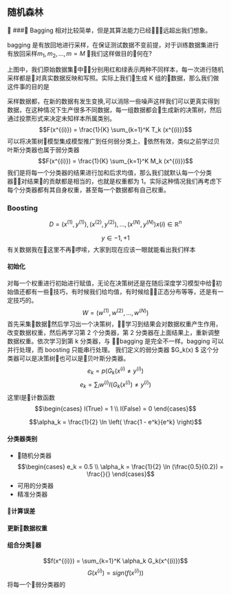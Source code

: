 ## 随机森林

### Bagging
相对比较简单，但是其算法能力已经远超出我们想象。

bagging 是有放回地进行采样，在保证测试数据不变前提，对于训练数据集进行有放回采样$m_1,m_2,\dots,m=M$ 我们这样做目的何在?

上图中，我们原始数据集中分别用红和绿表示两种不同样本，每一次进行随机采样都是对真实数据反映和写照。实际上我们生成 K 组的数据，那么我们做这件事的目的是

采样数据都，在新的数据有发生变换,可以消除一些噪声这样我们可以更真实得到数据，在这种情况下生产很多不同数据，每一组数据都会生成新的决策树，然后通过投票形式来决定未知样本所属类别。
$$F(x^{(i)}) = \frac{1}{K} \sum_{k=1}^K T_k (x^{(i)})$$
可以将决策树模型集成模型推广到任何弱分类上，依然有效，类似之前学过贝叶斯分类器也属于弱分类器
$$F(x^{(i)}) = \frac{1}{K} \sum_{k=1}^K M_k (x^{(i)})$$
我们是将每一个分类器的结果进行加和后求均值，那么我们就默认每一个分类器对结果的贡献都是相当的，也就是权重都为 1。实际这种情况我们再考虑下每个分类器都有其自身权重，甚至每一个数据都有自己权重。
### Boosting

$$D = {(x^{(1)},y^{(1)}),(x^{(2)},y^{(2)}),\dots,(x^{(N)},y^{(N)})} x{(i)} \in \mathbb{R}^n$$

$$y \in {-1,+1}$$
有关数据我在这里不再啰嗦，大家到现在应该一眼就能看出我们样本

#### 初始化
对每一个权重进行初始进行赋值，无论在决策树还是在随后深度学习模型中给初始值还都有一些技巧，有时候我们给均值，有时候给正态分布等等，还是有一定技巧的。
$$W = (w^{(1)},w^{(2)},\dots,w^{(N)})$$
首先采集数据然后学习出一个决策树，学习到结果会对数据权重产生作用，改变数据权重，然后再学习第 2 个分类器，第 2 分类器在上面结果上，重新调整数据权重。依次学习到第 k 分类器，与 bagging 是完全不一样。bagging 可以并行处理，而 boosting 只能串行处理。
我们定义的弱分类器 $G_k(x) $ 这个分类器可以是决策树也可以是贝叶斯分类器。
$$e_k = p(G_k(x^{(i)}\neq y^{(i)})  $$
$$ e_k = \sum_i w^{(i)} I(G_k(x^{(i)})\neq y^{(i)})$$
这里I是计数函数
$$\begin{cases}
    I(True) = 1 \\
    I(False) = 0
\end{cases}$$

$$\alpha_k = \frac{1}{2} \ln \left( \frac{1 - e^k}{e^k} \right)$$
#### 分类器类别
- 随机分类器
$$\begin{cases}
    e_k = 0.5 \\
    \alpha_k = \frac{1}{2} \ln (\frac{0.5}{0.2}) = \frac{}{}
\end{cases}$$
- 可用的分类器
- 精准分类器
#### 计算误差
#### 更新数据权重
#### 组合分类器
$$f(x^{(i)}) = \sum_{k=1}^K \alpha_k G_k(x^{(i)})$$
$$G(x^{(i)}) = sign (f(x^{(i)}))$$
将每一个弱分类器的
$$$$